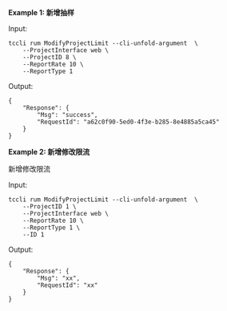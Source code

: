 **Example 1: 新增抽样**



Input: 

```
tccli rum ModifyProjectLimit --cli-unfold-argument  \
    --ProjectInterface web \
    --ProjectID 8 \
    --ReportRate 10 \
    --ReportType 1
```

Output: 
```
{
    "Response": {
        "Msg": "success",
        "RequestId": "a62c0f90-5ed0-4f3e-b285-8e4885a5ca45"
    }
}
```

**Example 2: 新增修改限流**

新增修改限流

Input: 

```
tccli rum ModifyProjectLimit --cli-unfold-argument  \
    --ProjectID 1 \
    --ProjectInterface web \
    --ReportRate 10 \
    --ReportType 1 \
    --ID 1
```

Output: 
```
{
    "Response": {
        "Msg": "xx",
        "RequestId": "xx"
    }
}
```

